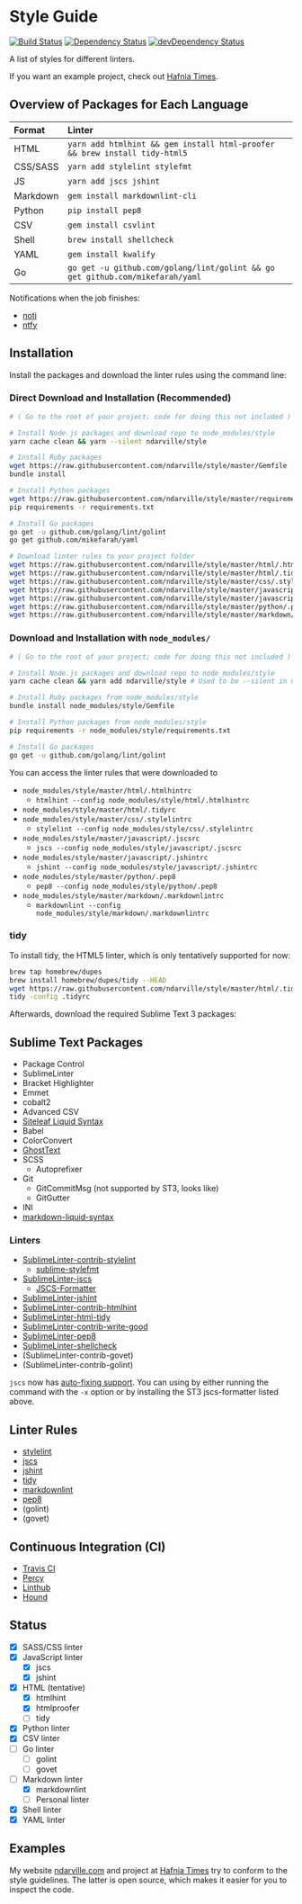 Style Guide
===========
[![Build Status][]](https://travis-ci.org/ndarville/style) [![Dependency Status][]](https://gemnasium.com/ndarville/style) [![devDependency Status][]](https://david-dm.org/ndarville/style#info=devDependencies)

A list of styles for different linters.

If you want an example project, check out [Hafnia Times][].

Overview of Packages for Each Language
--------------------------------------
 Format   | Linter
:---------|:--------------------------------------------
 HTML     | `yarn add htmlhint && gem install html-proofer && brew install tidy-html5`
 CSS/SASS | `yarn add stylelint stylefmt`
 JS       | `yarn add jscs jshint`
 Markdown | `gem install markdownlint-cli`
 Python   | `pip install pep8`
 CSV      | `gem install csvlint`
 Shell    | `brew install shellcheck`
 YAML     | `gem install kwalify`
 Go       | `go get -u github.com/golang/lint/golint && go get github.com/mikefarah/yaml`

Notifications when the job finishes:

* [noti][]
* [ntfy][]

Installation
------------
Install the packages and download the linter rules using the command line:

### Direct Download and Installation (Recommended) ###

```sh
# ( Go to the root of your project; code for doing this not included )

# Install Node.js packages and download repo to node_modules/style
yarn cache clean && yarn --silent ndarville/style

# Install Ruby packages
wget https://raw.githubusercontent.com/ndarville/style/master/Gemfile
bundle install

# Install Python packages
wget https://raw.githubusercontent.com/ndarville/style/master/requirements.txt
pip requirements -r requirements.txt

# Install Go packages
go get -u github.com/golang/lint/golint
go get github.com/mikefarah/yaml
```

```sh
# Download linter rules to your project folder
wget https://raw.githubusercontent.com/ndarville/style/master/html/.htmlhintrc
wget https://raw.githubusercontent.com/ndarville/style/master/html/.tidyrc
wget https://raw.githubusercontent.com/ndarville/style/master/css/.stylelintrc
wget https://raw.githubusercontent.com/ndarville/style/master/javascript/.jscsrc
wget https://raw.githubusercontent.com/ndarville/style/master/javascript/.jshintrc
wget https://raw.githubusercontent.com/ndarville/style/master/python/.pep8
wget https://raw.githubusercontent.com/ndarville/style/master/markdown/.markdownlintrc
```

### Download and Installation with `node_modules/` ###

```sh
# ( Go to the root of your project; code for doing this not included )

# Install Node.js packages and download repo to node_modules/style
yarn cache clean && yarn add ndarville/style # Used to be --silent in npm

# Install Ruby packages from node_modules/style
bundle install node_modules/style/Gemfile

# Install Python packages from node_modules/style
pip requirements -r node_modules/style/requirements.txt

# Install Go packages
go get -u github.com/golang/lint/golint
```

You can access the linter rules that were downloaded to

* `node_modules/style/master/html/.htmlhintrc`
    - `htmlhint --config node_modules/style/html/.htmlhintrc`
* `node_modules/style/master/html/.tidyrc`
* `node_modules/style/master/css/.stylelintrc`
    - `stylelint --config node_modules/style/css/.stylelintrc`
* `node_modules/style/master/javascript/.jscsrc`
    - `jscs --config node_modules/style/javascript/.jscsrc`
* `node_modules/style/master/javascript/.jshintrc`
    - `jshint --config node_modules/style/javascript/.jshintrc`
* `node_modules/style/master/python/.pep8`
    - `pep8 --config node_modules/style/python/.pep8`
* `node_modules/style/master/markdown/.markdownlintrc`
    - `markdownlint --config node_modules/style/markdown/.markdownlintrc`

### tidy ###

To install tidy, the HTML5 linter, which is only tentatively supported for now:

```sh
brew tap homebrew/dupes
brew install homebrew/dupes/tidy --HEAD
wget https://raw.githubusercontent.com/ndarville/style/master/html/.tidyrc
tidy -config .tidyrc
```

Afterwards, download the required Sublime Text 3 packages:

Sublime Text Packages
---------------------
* Package Control
* SublimeLinter
* Bracket Highlighter
* Emmet
* cobalt2
* Advanced CSV
* [Siteleaf Liquid Syntax][liquid]
* Babel
* ColorConvert
* [GhostText][]
* SCSS
    - Autoprefixer
* Git
    - GitCommitMsg (not supported by ST3, looks like)
    - GitGutter
* INI
* [markdown-liquid-syntax][]

### Linters ###

* [SublimeLinter-contrib-stylelint][]
    - [sublime-stylefmt][]
* [SublimeLinter-jscs][]
    - [JSCS-Formatter][]
* [SublimeLinter-jshint][]
* [SublimeLinter-contrib-htmlhint][]
* [SublimeLinter-html-tidy][]
* [SublimeLinter-contrib-write-good][]
* [SublimeLinter-pep8][]
* [SublimeLinter-shellcheck][]
* (SublimeLinter-contrib-govet)
* (SublimeLinter-contrib-golint)

`jscs` now has [auto-fixing support][jscs-formatter]. You can using by either running the command with the `-x` option or by installing the ST3 jscs-formatter listed above.

Linter Rules
------------
* [stylelint][]
* [jscs][]
* [jshint][jshint]
* [tidy][]
* [markdownlint][]
* [pep8][pep8]
* (golint)
* (govet)

Continuous Integration (CI)
---------------------------
* [Travis CI][]
* [Percy][]
* [Linthub][]
* [Hound][]

Status
------
- [x] SASS/CSS linter
- [x] JavaScript linter
    - [x] jscs
    - [x] jshint
- [x] HTML (tentative)
    - [x] htmlhint
    - [x] htmlproofer
    - [ ] tidy
- [x] Python linter
- [x] CSV linter
- [ ] Go linter
    - [ ] golint
    - [ ] govet
- [ ] Markdown linter
    - [x] markdownlint
    - [ ] Personal linter
- [x] Shell linter
- [x] YAML linter

Examples
--------
My website [ndarville.com][] and project at [Hafnia Times][] try to conform to the style guidelines. The latter is open source, which makes it easier for you to inspect the code.


[Build Status]: https://travis-ci.org/ndarville/style.svg
[Dependency Status]: https://gemnasium.com/ndarville/style.svg
[devDependency Status]: https://david-dm.org/ndarville/style/dev-status.svg

[noti]: https://github.com/variadico/noti
[ntfy]: https://github.com/dschep/ntfy

[Hafnia Times]: https://github.com/ndarville/style
[liquid]: https://github.com/siteleaf/liquid-syntax-mode
[markdown-liquid-syntax]: https://github.com/ndarville/markdown-liquid-syntax
[ghosttext]: http://christiannaths.com/#code-pen-plus-sublime-text

[SublimeLinter-contrib-stylelint]: https://github.com/kungfusheep/SublimeLinter-contrib-stylelint
[sublime-stylefmt]: https://github.com/dmnsgn/sublime-stylefmt
[SublimeLinter-jscs]: https://github.com/SublimeLinter/SublimeLinter-jscs
[JSCS-Formatter]: https://github.com/TheSavior/SublimeJSCSFormatter
[SublimeLinter-jshint]: https://github.com/SublimeLinter/SublimeLinter-jshint
[SublimeLinter-contrib-htmlhint]: https://github.com/mmaday/SublimeLinter-contrib-htmlhint
[SublimeLinter-html-tidy]: https://github.com/SublimeLinter/SublimeLinter-html-tidy
[SublimeLinter-contrib-write-good]: https://github.com/ckaznocha/SublimeLinter-contrib-write-good
[SublimeLinter-pep8]: https://github.com/SublimeLinter/SublimeLinter-pep8
[SublimeLinter-shellcheck]: https://github.com/SublimeLinter/SublimeLinter-shellcheck

[jscs-formatter]: https://github.com/jscs-dev/node-jscs/releases/tag/v1.12.0

[stylelint]: http://stylelint.io/user-guide/rules/
[jscs]: http://jscs.info/rules
[jshint]: http://jshint.com/docs/options
[tidy]: http://www.html-tidy.org/quickref
[markdownlint]: https://github.com/DavidAnson/markdownlint#rules--aliases
[pep8]: https://www.python.org/dev/peps/

[travis ci]: https://travis-ci.org
[percy]: https://percy.io
[linthub]: https://linthub.io
[hound]: https://houndci.com

[ndarville.com]: https://ndarville.com
